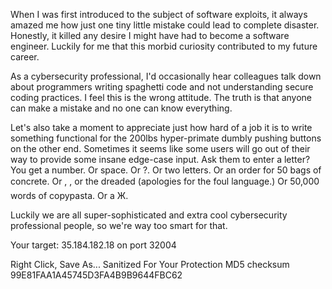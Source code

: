 When I was first introduced to the subject of software exploits, it always amazed me how just one tiny little mistake could lead to complete disaster. Honestly, it killed any desire I might have had to become a software engineer. Luckily for me that this morbid curiosity contributed to my future career.

As a cybersecurity professional, I'd occasionally hear colleagues talk down about programmers writing spaghetti code and not understanding secure coding practices. I feel this is the wrong attitude. The truth is that anyone can make a mistake and no one can know everything.

Let's also take a moment to appreciate just how hard of a job it is to write something functional for the 200lbs hyper-primate dumbly pushing buttons on the other end. Sometimes it seems like some users will go out of their way to provide some insane edge-case input. Ask them to enter a letter? You get a number. Or space. Or ?. Or two letters. Or an order for 50 bags of concrete. Or , , or the dreaded  (apologies for the foul language.) Or 50,000 words of copypasta. Or a Ж.

Luckily we are all super-sophisticated and extra cool cybersecurity professional people, so we're way too smart for that.

Your target: 35.184.182.18 on port 32004

Right Click, Save As... Sanitized For Your Protection
MD5 checksum 99E81FAA1A45745D3FA4B9B9644FBC62
